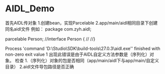 # AIDL_Demo
首先AIDL传对象
1.创建bean，实现Parcelable
2.app/main/aidl相同目录下创建同名aidl文件
例如：
package com.zyh.aidl;

parcelable Person;
//interface Person {
//
//}

Process 'command 'D:\Studio\SDK\build-tools\27.0.3\aidl.exe'' finished with non-zero exit value 1
出现此错误是由于AIDL自定义方法参数是（序列化）对象。
检查
1.（序列化）对象的包是否相同（app/main/aidl下与app/main/自定义目录）
2.aidl文件导包路径是否正确
